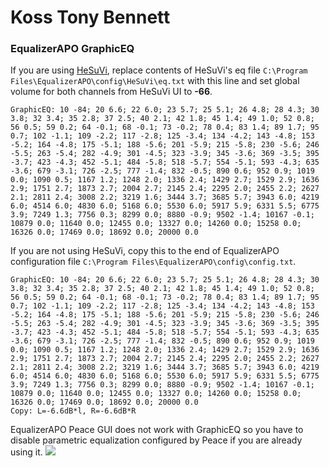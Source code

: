 # Koss Tony Bennett
### EqualizerAPO GraphicEQ
If you are using [HeSuVi](https://sourceforge.net/projects/hesuvi/), replace contents of HeSuVi's eq file `C:\Program Files\EqualizerAPO\config\HeSuVi\eq.txt` with this line and set global volume for both channels from HeSuVi UI to **-66**.
```
GraphicEQ: 10 -84; 20 6.6; 22 6.0; 23 5.7; 25 5.1; 26 4.8; 28 4.3; 30 3.8; 32 3.4; 35 2.8; 37 2.5; 40 2.1; 42 1.8; 45 1.4; 49 1.0; 52 0.8; 56 0.5; 59 0.2; 64 -0.1; 68 -0.1; 73 -0.2; 78 0.4; 83 1.4; 89 1.7; 95 0.7; 102 -1.1; 109 -2.2; 117 -2.8; 125 -3.4; 134 -4.2; 143 -4.8; 153 -5.2; 164 -4.8; 175 -5.1; 188 -5.6; 201 -5.9; 215 -5.8; 230 -5.6; 246 -5.5; 263 -5.4; 282 -4.9; 301 -4.5; 323 -3.9; 345 -3.6; 369 -3.5; 395 -3.7; 423 -4.3; 452 -5.1; 484 -5.8; 518 -5.7; 554 -5.1; 593 -4.3; 635 -3.6; 679 -3.1; 726 -2.5; 777 -1.4; 832 -0.5; 890 0.6; 952 0.9; 1019 0.0; 1090 0.5; 1167 1.2; 1248 2.0; 1336 2.4; 1429 2.7; 1529 2.9; 1636 2.9; 1751 2.7; 1873 2.7; 2004 2.7; 2145 2.4; 2295 2.0; 2455 2.2; 2627 2.1; 2811 2.4; 3008 2.2; 3219 1.6; 3444 3.7; 3685 5.7; 3943 6.0; 4219 6.0; 4514 6.0; 4830 6.0; 5168 6.0; 5530 6.0; 5917 5.9; 6331 5.5; 6775 3.9; 7249 1.3; 7756 0.3; 8299 0.0; 8880 -0.9; 9502 -1.4; 10167 -0.1; 10879 0.0; 11640 0.0; 12455 0.0; 13327 0.0; 14260 0.0; 15258 0.0; 16326 0.0; 17469 0.0; 18692 0.0; 20000 0.0
```
If you are not using HeSuVi, copy this to the end of EqualizerAPO configuration file `C:\Program Files\EqualizerAPO\config\config.txt`.
```
GraphicEQ: 10 -84; 20 6.6; 22 6.0; 23 5.7; 25 5.1; 26 4.8; 28 4.3; 30 3.8; 32 3.4; 35 2.8; 37 2.5; 40 2.1; 42 1.8; 45 1.4; 49 1.0; 52 0.8; 56 0.5; 59 0.2; 64 -0.1; 68 -0.1; 73 -0.2; 78 0.4; 83 1.4; 89 1.7; 95 0.7; 102 -1.1; 109 -2.2; 117 -2.8; 125 -3.4; 134 -4.2; 143 -4.8; 153 -5.2; 164 -4.8; 175 -5.1; 188 -5.6; 201 -5.9; 215 -5.8; 230 -5.6; 246 -5.5; 263 -5.4; 282 -4.9; 301 -4.5; 323 -3.9; 345 -3.6; 369 -3.5; 395 -3.7; 423 -4.3; 452 -5.1; 484 -5.8; 518 -5.7; 554 -5.1; 593 -4.3; 635 -3.6; 679 -3.1; 726 -2.5; 777 -1.4; 832 -0.5; 890 0.6; 952 0.9; 1019 0.0; 1090 0.5; 1167 1.2; 1248 2.0; 1336 2.4; 1429 2.7; 1529 2.9; 1636 2.9; 1751 2.7; 1873 2.7; 2004 2.7; 2145 2.4; 2295 2.0; 2455 2.2; 2627 2.1; 2811 2.4; 3008 2.2; 3219 1.6; 3444 3.7; 3685 5.7; 3943 6.0; 4219 6.0; 4514 6.0; 4830 6.0; 5168 6.0; 5530 6.0; 5917 5.9; 6331 5.5; 6775 3.9; 7249 1.3; 7756 0.3; 8299 0.0; 8880 -0.9; 9502 -1.4; 10167 -0.1; 10879 0.0; 11640 0.0; 12455 0.0; 13327 0.0; 14260 0.0; 15258 0.0; 16326 0.0; 17469 0.0; 18692 0.0; 20000 0.0
Copy: L=-6.6dB*l, R=-6.6dB*R
```
EqualizerAPO Peace GUI does not work with GraphicEQ so you have to disable parametric equalization configured by Peace if you are already using it.
![](https://raw.githubusercontent.com/jaakkopasanen/AutoEq/master/results/Innerfidelity%202017/innerfidelity/onear/Koss%20Tony%20Bennett/Koss%20Tony%20Bennett.png)
